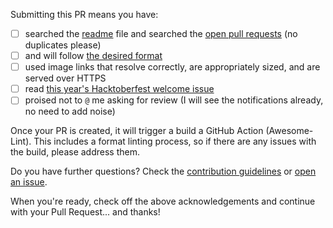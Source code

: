 Submitting this PR means you have:

- [ ] searched the [readme][readme-url] file and searched the [open pull requests][pr-url] (no duplicates please)
- [ ] and will follow [the desired format][format-url]
- [ ] used image links that resolve correctly, are appropriately sized, and are served over HTTPS
- [ ] read [this year's Hacktoberfest welcome issue](https://github.com/edm00se/awesome-board-games/issues/269)
- [ ] proised not to `@` me asking for review (I will see the notifications already, no need to add noise)

Once your PR is created, it will trigger a build a GitHub Action (Awesome-Lint). This includes a format linting process, so if there are any issues with the build, please address them.

Do you have further questions? Check the [contribution guidelines][contributing-url] or [open an issue][new-issue-url].

When you're ready, check off the above acknowledgements and continue with your Pull Request... and thanks!

[pr-url]: https://github.com/edm00se/awesome-board-games/pulls
[readme-url]: https://github.com/edm00se/awesome-board-games/edit/main/readme.md
[format-url]: https://github.com/edm00se/awesome-board-games/blob/main/formatting.md
[contributing-url]: https://github.com/edm00se/awesome-board-games/blob/main/contributing.md
[new-issue-url]: https://github.com/edm00se/awesome-board-games/issues/new

